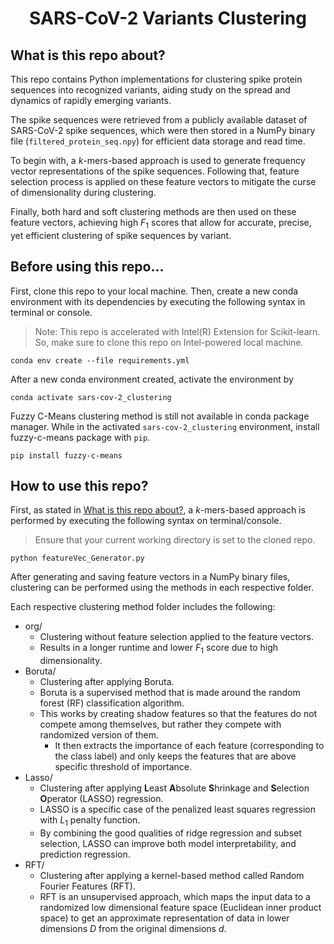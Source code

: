 <div align="center">

# SARS-CoV-2 Variants Clustering

<div align="left">

<h2 id="first-section">What is this repo about?</h2>

This repo contains Python implementations for clustering spike protein sequences into recognized variants, aiding study on the spread and dynamics of rapidly emerging variants.

The spike sequences were retrieved from a publicly available dataset of SARS-CoV-2 spike sequences, which were then stored in a NumPy binary file (`filtered_protein_seq.npy`) for efficient data storage and read time.

To begin with, a $k$-mers-based approach is used to generate frequency vector representations of the spike sequences. Following that, feature selection process is applied on these feature vectors to mitigate the curse of dimensionality during clustering.

Finally, both hard and soft clustering methods are then used on these feature vectors, achieving high $F_1$ scores that allow for accurate, precise, yet efficient clustering of spike sequences by variant.

## Before using this repo...

First, clone this repo to your local machine. Then, create a new conda environment with its dependencies by executing the following syntax in terminal or console.

> Note: This repo is accelerated with Intel(R) Extension for Scikit-learn. So, make sure to clone this repo on Intel-powered local machine.

```
conda env create --file requirements.yml
```

After a new conda environment created, activate the environment by

```
conda activate sars-cov-2_clustering
```

Fuzzy C-Means clustering method is still not available in conda package manager. While in the activated `sars-cov-2_clustering` environment, install fuzzy-c-means package with `pip`.

```
pip install fuzzy-c-means
```

## How to use this repo?

First, as stated in [What is this repo about?](#first-section), a $k$-mers-based approach is performed by executing the following syntax on terminal/console.

> Ensure that your current working directory is set to the cloned repo.

```
python featureVec_Generator.py
```

After generating and saving feature vectors in a NumPy binary files, clustering can be performed using the methods in each respective folder.

Each respective clustering method folder includes the following:
- org/
  - Clustering without feature selection applied to the feature vectors.
  - Results in a longer runtime and lower $F_1$ score due to high dimensionality.
- Boruta/
  - Clustering after applying Boruta.
  - Boruta is a supervised method that is made around the random forest (RF) classification algorithm.
  - This works by creating shadow features so that the features do not compete among themselves, but rather they compete with randomized version of them.
    - It then extracts the importance of each feature (corresponding to the class label) and only keeps the features that are above specific threshold of importance.
- Lasso/
  - Clustering after applying **L**east **A**bsolute **S**hrinkage and **S**election **O**perator (LASSO) regression.
  - LASSO is a specific case of the penalized least squares regression with $L_1$ penalty function.
  - By combining the good qualities of ridge regression and subset selection, LASSO can improve both model interpretability, and prediction regression.
- RFT/
  - Clustering after applying a kernel-based method called Random Fourier Features (RFT).
  - RFT is an unsupervised approach, which maps the input data to a randomized low dimensional feature space (Euclidean inner product space) to get an approximate representation of data in lower dimensions $D$  from the original dimensions $d$.
